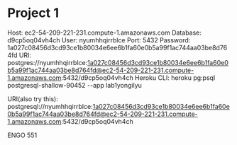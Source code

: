 # Project 1

Host: ec2-54-209-221-231.compute-1.amazonaws.com
Database: d9cp5oq04vh4ch
User: nyumhhqirrblce
Port: 5432
Password: 1a027c08456d3cd93ce1b80034e6ee6b1fa60e0b5a99f1ac744aa03be8d764fd
URI: postgres://nyumhhqirrblce:1a027c08456d3cd93ce1b80034e6ee6b1fa60e0b5a99f1ac744aa03be8d764fd@ec2-54-209-221-231.compute-1.amazonaws.com:5432/d9cp5oq04vh4ch
Heroku CLI: heroku pg:psql postgresql-shallow-90452 --app lab1yongilyu

URI(also try this): postgresql://nyumhhqirrblce:1a027c08456d3cd93ce1b80034e6ee6b1fa60e0b5a99f1ac744aa03be8d764fd@ec2-54-209-221-231.compute-1.amazonaws.com:5432/d9cp5oq04vh4ch

ENGO 551